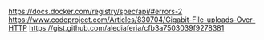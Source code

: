 https://docs.docker.com/registry/spec/api/#errors-2
https://www.codeproject.com/Articles/830704/Gigabit-File-uploads-Over-HTTP
https://gist.github.com/alediaferia/cfb3a7503039f9278381
